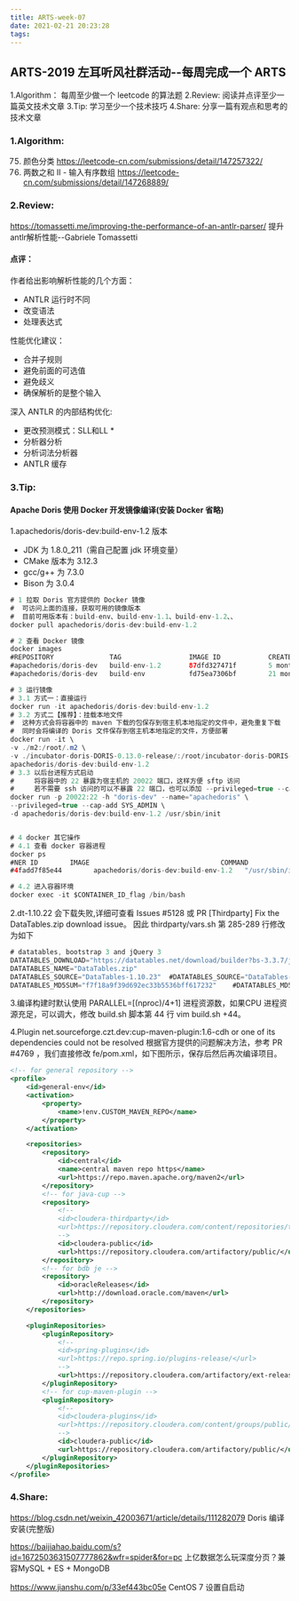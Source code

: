 ```yaml
---
title: ARTS-week-07
date: 2021-02-21 20:23:28
tags:
---
```



## ARTS-2019 左耳听风社群活动--每周完成一个 ARTS
1.Algorithm： 每周至少做一个 leetcode 的算法题
2.Review: 阅读并点评至少一篇英文技术文章
3.Tip: 学习至少一个技术技巧
4.Share: 分享一篇有观点和思考的技术文章

### 1.Algorithm:

75. 颜色分类 https://leetcode-cn.com/submissions/detail/147257322/
167. 两数之和 II - 输入有序数组 https://leetcode-cn.com/submissions/detail/147268889/

### 2.Review:

https://tomassetti.me/improving-the-performance-of-an-antlr-parser/
提升antlr解析性能--Gabriele Tomassetti

#### 点评：

作者给出影响解析性能的几个方面：
- ANTLR 运行时不同
- 改变语法
- 处理表达式

性能优化建议：
- 合并子规则
- 避免前面的可选值
- 避免歧义
- 确保解析的是整个输入

深入 ANTLR 的内部结构优化:
- 更改预测模式：SLL和LL *
- 分析器分析
- 分析词法分析器
- ANTLR 缓存

### 3.Tip:

#### Apache Doris 使用 Docker 开发镜像编译(安装 Docker 省略)

1.apachedoris/doris-dev:build-env-1.2 版本
- JDK 为 1.8.0_211（需自己配置 jdk 环境变量）
- CMake 版本为 3.12.3
- gcc/g++ 为 7.3.0
- Bison 为 3.0.4

```java
# 1 拉取 Doris 官方提供的 Docker 镜像
#  可访问上面的连接，获取可用的镜像版本
#  目前可用版本有：build-env、build-env-1.1、build-env-1.2、、
docker pull apachedoris/doris-dev:build-env-1.2

# 2 查看 Docker 镜像 
docker images
#REPOSITORY              TAG                 IMAGE ID            CREATED             SIZE
#apachedoris/doris-dev   build-env-1.2       87dfd327471f        5 months ago        3.26GB
#apachedoris/doris-dev   build-env           fd75ea7306bf        21 months ago       3.85GB

# 3 运行镜像
# 3.1 方式一：直接运行
docker run -it apachedoris/doris-dev:build-env-1.2
# 3.2 方式二【推荐】：挂载本地文件
#  这种方式会将容器中的 maven 下载的包保存到宿主机本地指定的文件中，避免重复下载
#  同时会将编译的 Doris 文件保存到宿主机本地指定的文件，方便部署
docker run -it \
-v ./m2:/root/.m2 \
-v ./incubator-doris-DORIS-0.13.0-release/:/root/incubator-doris-DORIS-0.13.0-release/ \
apachedoris/doris-dev:build-env-1.2
# 3.3 以后台进程方式启动
#     将容器中的 22 暴露为宿主机的 20022 端口，这样方便 sftp 访问
#     若不需要 ssh 访问的可以不暴露 22 端口，也可以添加 --privileged=true --cap-add SYS_ADMIN
docker run -p 20022:22 -h "doris-dev" --name="apachedoris" \
--privileged=true --cap-add SYS_ADMIN \
-d apachedoris/doris-dev:build-env-1.2 /usr/sbin/init


# 4 docker 其它操作
# 4.1 查看 docker 容器进程
docker ps
#NER ID        IMAGE                                 COMMAND             CREATED             STATUS              PORTS                   NAMES
#4fadd7f85e44        apachedoris/doris-dev:build-env-1.2   "/usr/sbin/init"    32 seconds ago      Up 31 seconds       0.0.0.0:20022->22/tcp   frosty_raman

# 4.2 进入容器环境
docker exec -it $CONTAINER_ID_flag /bin/bash
```

2.dt-1.10.22 会下载失败,详细可查看 Issues #5128 或 PR [Thirdparty] Fix the DataTables.zip download issue。
因此 thirdparty/vars.sh 第 285-289 行修改为如下
```java
# datatables, bootstrap 3 and jQuery 3
DATATABLES_DOWNLOAD="https://datatables.net/download/builder?bs-3.3.7/jq-3.3.1/dt-1.10.23"  #DATATABLES_DOWNLOAD="https://datatables.net/download/builder?bs-3.3.7/jq-3.3.1/dt-1.10.22"
DATATABLES_NAME="DataTables.zip"
DATATABLES_SOURCE="DataTables-1.10.23"  #DATATABLES_SOURCE="DataTables-1.10.22"
DATATABLES_MD5SUM="f7f18a9f39d692ec33b5536bff617232"    #DATATABLES_MD5SUM="62558846fc6a6db1428e7816a2a351f7"
```

3.编译构建时默认使用 PARALLEL=$[$(nproc)/4+1] 进程资源数，如果CPU 进程资源充足，可以调大，修改 build.sh 脚本第 44 行 vim build.sh +44。

4.Plugin net.sourceforge.czt.dev:cup-maven-plugin:1.6-cdh or one of its dependencies could not be resolved
根据官方提供的问题解决方法，参考 PR #4769 ，我们直接修改 fe/pom.xml，如下图所示，保存后然后再次编译项目。
```xml
<!-- for general repository -->
<profile>
    <id>general-env</id>
    <activation>
        <property>
            <name>!env.CUSTOM_MAVEN_REPO</name>
        </property>
    </activation>

    <repositories>
        <repository>
            <id>central</id>
            <name>central maven repo https</name>
            <url>https://repo.maven.apache.org/maven2</url>
        </repository>
        <!-- for java-cup -->
        <repository>
            <!--
            <id>cloudera-thirdparty</id>
            <url>https://repository.cloudera.com/content/repositories/third-party/</url>
            -->
            <id>cloudera-public</id>
            <url>https://repository.cloudera.com/artifactory/public/</url>
        </repository>
        <!-- for bdb je -->
        <repository>
            <id>oracleReleases</id>
            <url>http://download.oracle.com/maven</url>
        </repository>
    </repositories>

    <pluginRepositories>
        <pluginRepository>
            <!--
            <id>spring-plugins</id>
            <url>https://repo.spring.io/plugins-release/</url>
            -->
            <url>https://repository.cloudera.com/artifactory/ext-release-local</url>
        </pluginRepository>
        <!-- for cup-maven-plugin -->
        <pluginRepository>
            <!--
            <id>cloudera-plugins</id>
            <url>https://repository.cloudera.com/content/groups/public/</url>
            -->
            <id>cloudera-public</id>
            <url>https://repository.cloudera.com/artifactory/public/</url>
        </pluginRepository>
    </pluginRepositories>
</profile>
```

### 4.Share:

https://blog.csdn.net/weixin_42003671/article/details/111282079
Doris 编译安装(完整版)

https://baijiahao.baidu.com/s?id=1672503631507777862&wfr=spider&for=pc
上亿数据怎么玩深度分页？兼容MySQL + ES + MongoDB

https://www.jianshu.com/p/33ef443bc05e
CentOS 7 设置自启动